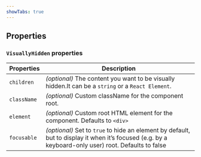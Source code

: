 ```yaml
---
showTabs: true
---
```


## Properties

### `VisuallyHidden` properties

| Properties                                  | Description                                                                                                                                            |
| ------------------------------------------- | ------------------------------------------------------------------------------------------------------------------------------------------------------ |
| `children`                                  | _(optional)_ The content you want to be visually hidden.It can be a `string` or a `React Element`.                                                                                |
| `className`                                 | _(optional)_ Custom className for the component root.                                                                                                  |
| `element`                                   | _(optional)_ Custom root HTML element for the component. Defaults to `<div>`                                                                                                  |
| `focusable`                                 | _(optional)_ Set to `true` to hide an element by default, but to display it when it’s focused (e.g. by a keyboard-only user) root. Defaults to false                                                                                                 |